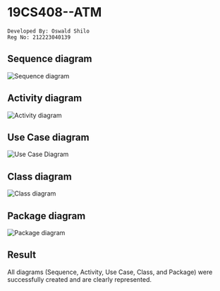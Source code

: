 # 19CS408--ATM

```
Developed By: Oswald Shilo
Reg No: 212223040139
```
## Sequence diagram
![Sequence diagram](https://github.com/user-attachments/assets/848772aa-e8ed-408d-95fc-40a2b80bef75)

## Activity diagram
![Activity diagram](https://github.com/user-attachments/assets/c8174fa9-3839-47e1-a552-630c983284db)

## Use Case diagram
![Use Case Diagram](https://github.com/user-attachments/assets/23c8129c-8a84-404f-a6c3-38d67b7fc9ef)

## Class diagram
![Class diagram](https://github.com/user-attachments/assets/29f08880-b6bc-4a11-9a06-4b30b93a854a)

## Package diagram
![Package diagram](https://github.com/user-attachments/assets/7bf01bd0-8f93-48df-a048-bbed6d5dcf03)

## Result
All diagrams (Sequence, Activity, Use Case, Class, and Package) were successfully created and are clearly represented.
